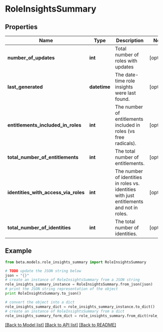 # RoleInsightsSummary


## Properties
Name | Type | Description | Notes
------------ | ------------- | ------------- | -------------
**number_of_updates** | **int** | Total number of roles with updates | [optional] 
**last_generated** | **datetime** | The date-time role insights were last found. | [optional] 
**entitlements_included_in_roles** | **int** | The number of entitlements included in roles (vs free radicals). | [optional] 
**total_number_of_entitlements** | **int** | The total number of entitlements. | [optional] 
**identities_with_access_via_roles** | **int** | The number of identities in roles vs. identities with just entitlements and not in roles. | [optional] 
**total_number_of_identities** | **int** | The total number of identities. | [optional] 

## Example

```python
from beta.models.role_insights_summary import RoleInsightsSummary

# TODO update the JSON string below
json = "{}"
# create an instance of RoleInsightsSummary from a JSON string
role_insights_summary_instance = RoleInsightsSummary.from_json(json)
# print the JSON string representation of the object
print RoleInsightsSummary.to_json()

# convert the object into a dict
role_insights_summary_dict = role_insights_summary_instance.to_dict()
# create an instance of RoleInsightsSummary from a dict
role_insights_summary_form_dict = role_insights_summary.from_dict(role_insights_summary_dict)
```
[[Back to Model list]](../README.md#documentation-for-models) [[Back to API list]](../README.md#documentation-for-api-endpoints) [[Back to README]](../README.md)


